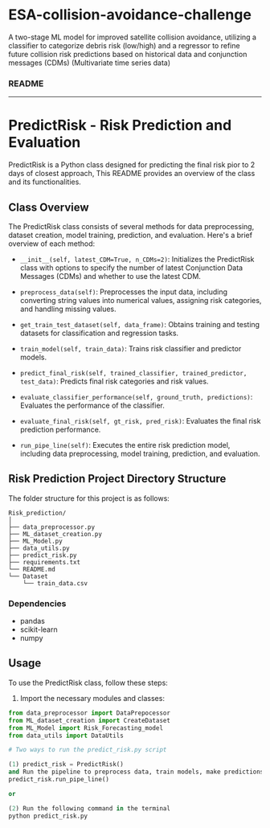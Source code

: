 # ESA-collision-avoidance-challenge
A two-stage ML model for improved satellite collision avoidance, utilizing a classifier to categorize debris risk (low/high) and a regressor to refine future collision risk predictions based on historical data and conjunction messages (CDMs) (Multivariate time series data)


### README

---
# PredictRisk - Risk Prediction and Evaluation

PredictRisk is a Python class designed for predicting the final risk pior to 2 days of closest approach, This README provides an overview of the class and its functionalities.

## Class Overview

The PredictRisk class consists of several methods for data preprocessing, dataset creation, model training, prediction, and evaluation. Here's a brief overview of each method:

- `__init__(self, latest_CDM=True, n_CDMs=2)`: Initializes the PredictRisk class with options to specify the number of latest Conjunction Data Messages (CDMs) and whether to use the latest CDM.

- `preprocess_data(self)`: Preprocesses the input data, including converting string values into numerical values, assigning risk categories, and handling missing values.

- `get_train_test_dataset(self, data_frame)`: Obtains training and testing datasets for classification and regression tasks.

- `train_model(self, train_data)`: Trains risk classifier and predictor models.

- `predict_final_risk(self, trained_classifier, trained_predictor, test_data)`: Predicts final risk categories and risk values.

- `evaluate_classifier_performance(self, ground_truth, predictions)`: Evaluates the performance of the classifier.

- `evaluate_final_risk(self, gt_risk, pred_risk)`: Evaluates the final risk prediction performance.

- `run_pipe_line(self)`: Executes the entire risk prediction model, including data preprocessing, model training, prediction, and evaluation.

## Risk Prediction Project Directory Structure
The folder structure for this project is as follows:
```
Risk_prediction/
│
├── data_preprocessor.py
├── ML_dataset_creation.py
├── ML_Model.py
├── data_utils.py
├── predict_risk.py
├── requirements.txt
└── README.md
└── Dataset
    └── train_data.csv
```


### Dependencies

- pandas
- scikit-learn
- numpy


## Usage

To use the PredictRisk class, follow these steps:

1. Import the necessary modules and classes:

```python
from data_preprocessor import DataPrepocessor
from ML_dataset_creation import CreateDataset
from ML_Model import Risk_Forecasting_model
from data_utils import DataUtils

# Two ways to run the predict_risk.py script  

(1) predict_risk = PredictRisk()
and Run the pipeline to preprocess data, train models, make predictions, and evaluate performance:
predict_risk.run_pipe_line()

or 

(2) Run the following command in the terminal 
python predict_risk.py 

